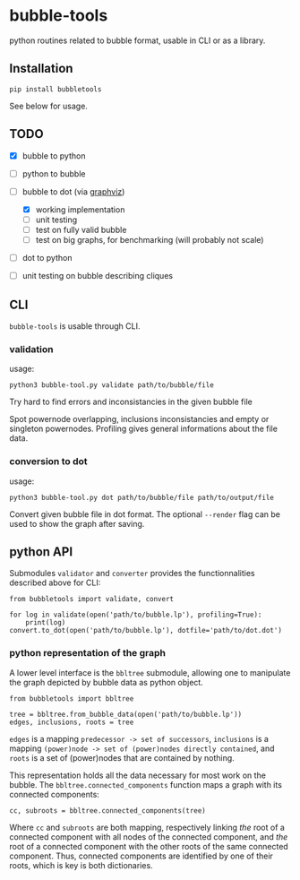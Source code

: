 # bubble-tools
python routines related to bubble format, usable in CLI or as a library.

## Installation

    pip install bubbletools

See below for usage.


## TODO
- [X] bubble to python
- [ ] python to bubble
- [ ] bubble to dot  (via [graphviz](http://graphviz.readthedocs.io/en/latest/))
    - [X] working implementation
    - [ ] unit testing
    - [ ] test on fully valid bubble
    - [ ] test on big graphs, for benchmarking (will probably not scale)
- [ ] dot to python
- [ ] unit testing on bubble describing cliques


## CLI
`bubble-tools` is usable through CLI.

### validation
usage:

    python3 bubble-tool.py validate path/to/bubble/file

Try hard to find errors and inconsistancies in the given bubble file

Spot powernode overlapping, inclusions inconsistancies
and empty or singleton powernodes.
Profiling gives general informations about the file data.

### conversion to dot
usage:

    python3 bubble-tool.py dot path/to/bubble/file path/to/output/file

Convert given bubble file in dot format.
The optional `--render` flag can be used to show the graph after saving.


## python API
Submodules `validator` and `converter` provides the functionnalities described above for CLI:

    from bubbletools import validate, convert

    for log in validate(open('path/to/bubble.lp'), profiling=True):
        print(log)
    convert.to_dot(open('path/to/bubble.lp'), dotfile='path/to/dot.dot')

### python representation of the graph
A lower level interface is the `bbltree` submodule, allowing one to manipulate the graph depicted by bubble data as python object.

    from bubbletools import bbltree

    tree = bbltree.from_bubble_data(open('path/to/bubble.lp'))
    edges, inclusions, roots = tree

`edges` is a mapping `predecessor -> set of successors`,
`inclusions` is a mapping `(power)node -> set of (power)nodes directly contained`,
and `roots` is a set of (power)nodes that are contained by nothing.

This representation holds all the data necessary for most work on the bubble.
The `bbltree.connected_components` function maps a graph with its connected components:

    cc, subroots = bbltree.connected_components(tree)

Where `cc` and `subroots` are both mapping, respectively linking *the* root of a connected component with all nodes of the connected component,
and *the* root of a connected component with the other roots of the same connected component.
Thus, connected components are identified by one of their roots, which is key is both dictionaries.
